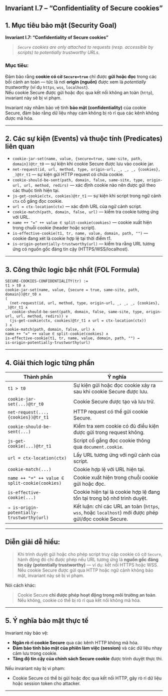**Invariant I.7 – “Confidentiality of Secure cookies”**
---

## 1. Mục tiêu bảo mật (Security Goal)

**Invariant I.7: “Confidentiality of Secure cookies”**

> *`Secure` cookies are only attached to requests (resp. accessible by scripts) to potentially trustworthy URLs.*

### Mục tiêu:
Đảm bảo rằng **cookie có cờ `Secure=true`** chỉ được **gửi hoặc đọc** trong các bối cảnh an toàn — tức là nơi **origin (nguồn)** được xem là *potentially trustworthy* (ví dụ `https`, `wss`, `localhost`).  
Nếu cookie Secure được gửi hoặc đọc qua kết nối không an toàn (`http`), invariant này sẽ bị vi phạm.

Invariant này nhằm bảo vệ tính **bảo mật (confidentiality)** của cookie Secure, đảm bảo rằng dữ liệu nhạy cảm không bị rò rỉ qua các kênh không được mã hóa.

---

## 2. Các sự kiện (Events) và thuộc tính (Predicates) liên quan

- `cookie-jar-set(name, value, {secure=true, same-site, path, domain})@tr_t0` — sự kiện khi cookie Secure được lưu vào cookie jar.  
- `net-request(id, url, method, type, origin-url, _, _, _, {cookies}, _)@tr_t1` — sự kiện gửi HTTP request có chứa cookie.  
- `cookie-should-be-sent(path, domain, false, same-site, type, origin-url, url, method, redirs)` — xác định cookie nào nên được gửi theo các thuộc tính hiện tại.  
- `js-get-cookie(ctx, cookies)@tr_t1` — sự kiện khi script trong ngữ cảnh `ctx` cố gắng đọc cookie.  
- `url = ctx-location(ctx)` — xác định URL của ngữ cảnh script.  
- `cookie-match(path, domain, false, url)` — kiểm tra cookie tương ứng với URL.  
- `name ++ "=" ++ value ∈ split-cookie(cookies)` — cookie xuất hiện trong chuỗi cookie (header hoặc script).  
- `is-effective-cookie(t1, tr, name, value, domain, path, "")` — cookie đang xét là cookie hợp lệ tại thời điểm t1.  
- `is-origin-potentially-trustworthy(url)` — kiểm tra rằng URL tương ứng có nguồn gốc đáng tin cậy (HTTPS/WSS/localhost).  

---

## 3. Công thức logic bậc nhất (FOL Formula)

```
SECURE-COOKIES-CONFIDENTIALITY(tr) :=
t1 > t0 ∧
cookie-jar-set(name, value, {secure = true, same-site, path, domain})@tr_t0 ∧
(
  (net-request(id, url, method, type, origin-url, _, _, _, {cookies}, _)@tr_t1 ∧
   cookie-should-be-sent(path, domain, false, same-site, type, origin-url, url, method, redirs)) ∨
  (js-get-cookie(ctx, cookies)@tr_t1 ∧ url = ctx-location(ctx))
) ∧
cookie-match(path, domain, false, url) ∧
name ++ "=" ++ value ∈ split-cookie(cookies) ∧
is-effective-cookie(t1, tr, name, value, domain, path, "") →
is-origin-potentially-trustworthy(url)
```

---

## 4. Giải thích logic từng phần

| Thành phần | Ý nghĩa |
|------------|---------|
| `t1 > t0` | Sự kiện gửi hoặc đọc cookie xảy ra sau khi cookie Secure được lưu. |
| `cookie-jar-set(...)@tr_t0` | Cookie Secure được tạo và lưu trữ. |
| `net-request(..., {cookies})@tr_t1` | HTTP request có thể gửi cookie Secure. |
| `cookie-should-be-sent(...)` | Kiểm tra xem cookie có đủ điều kiện được gửi trong request không. |
| `js-get-cookie(...)@tr_t1` | Script cố gắng đọc cookie thông qua `document.cookie`. |
| `url = ctx-location(ctx)` | Lấy URL tương ứng với ngữ cảnh của script. |
| `cookie-match(...)` | Cookie hợp lệ với URL hiện tại. |
| `name ++ "=" ++ value ∈ split-cookie(cookies)` | Cookie xuất hiện trong chuỗi cookie gửi hoặc đọc. |
| `is-effective-cookie(...)` | Cookie hiện tại là cookie hợp lệ đang tồn tại trong bộ nhớ trình duyệt. |
| `→ is-origin-potentially-trustworthy(url)` | Kết luận: chỉ các URL an toàn (`https`, `wss`, hoặc `localhost`) mới được phép gửi/đọc cookie Secure. |

---

## Diễn giải dễ hiểu:

> Khi trình duyệt gửi hoặc cho phép script truy cập cookie có cờ `Secure`, hành động đó chỉ được phép nếu URL tương ứng là **nguồn gốc đáng tin cậy (potentially trustworthy)** — ví dụ: kết nối HTTPS hoặc WSS.  
> Nếu cookie Secure được gửi qua HTTP hoặc ngữ cảnh không bảo mật, invariant này sẽ bị vi phạm.

Nói cách khác:
> Cookie Secure **chỉ được phép hoạt động trong môi trường an toàn**. Nếu không, cookie có thể bị rò rỉ qua kết nối không mã hóa.

---

## 5. Ý nghĩa bảo mật thực tế

Invariant này bảo vệ:
- **Ngăn rò rỉ cookie Secure** qua các kênh HTTP không mã hóa.  
- **Đảm bảo tính bảo mật của phiên làm việc (session)** và các dữ liệu nhạy cảm lưu trong cookie.  
- **Tăng độ tin cậy của chính sách Secure cookie** được trình duyệt thực thi.

Nếu invariant này bị vi phạm:
- Cookie Secure có thể bị gửi hoặc đọc qua kết nối HTTP, gây rò rỉ dữ liệu hoặc session token cho attacker.

---
